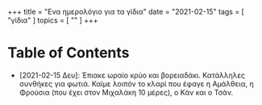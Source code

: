 +++
title = "Ενα ημερολόγιο για τα γίδια"
date = "2021-02-15"
tags = [ "γίδια" ]
topics = [ "" ]
+++


# Table of Contents



-   <span class="timestamp-wrapper"><span class="timestamp">[2021-02-15 Δευ]</span></span>: Έπιακε ωραίο κρύο και βορειαδάκι. Κατάλληλες συνθήκες για φωτιά. Καίμε λοιπόν το κλαρί που έφαγε η Αμάλθεια, η Φρούσια (που έχει στον Μιχαλάκη 10 μέρες), ο Κάν και ο Τσάν.
